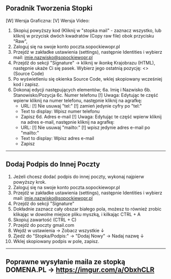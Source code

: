 Poradnik Tworzenia Stopki
---
[W] Wersja Graficzna:
[V] Wersja Video:

1. Skopiuj powyższy kod (Kliknij w "stopka mail" - zaznacz wszystko, lub kliknij w przycisk dwóch kwadratów (Copy raw file) obok przycisku "Raw",
2. Zaloguj się na swoje konto poczta.sopockiewopr.pl
3. Przejdź w zakładke ustawienia (settings), następnie Identities i wybierz mail: imie.nazwisko@sopockiewopr.pl 
4. Przejdź do sekcji "Signature" → kliknij w ikonkę Krajobrazu (HTML), następnie ukaże Ci się pasek. Wybierz jego ostatnią pozycję: <> (Source Code) 
5. Po wyświetleniu się okienka Source Code, wklej skopiowany wcześniej kod i zapisz. 
6. Dokonaj edycji następujących elementów;
  6a. Imię i Nazwisko
  6b. Stanowisko/Pozycja
  6c. Numer telefonu [!] Uwaga: Edytując te część wpierw kliknij na numer telefonu, następnie kliknij na agrafkę:
      - URL: [!] Nie usuwaj "tel:" [!] zamień jedynie cyfry po "tel:"
      - Text to display: Wpisz numer telefonu
      - Zapisz
  6d. Adres e-mail [!] Uwaga: Edytując te część wpierw kliknij na adres e-mail, następnie kliknij na agrafkę:
      - URL: [!] Nie usuwaj "mailto:" [!] wpisz jedynie adres e-mail po "mailto:"
      - Text to display: Wpisz adres e-mail
      - Zapisz

---
Dodaj Podpis do Innej Poczty 
---

1. Jeżeli chcesz dodać podpis do innej poczty, wykonaj najpierw powyższy krok.
2. Zaloguj się na swoje konto poczta.sopockiewopr.pl
3. Przejdź w zakładke ustawienia (settings), następnie Identities i wybierz mail: imie.nazwisko@sopockiewopr.pl 
4. Przejdź do sekcji "Signature"
5. Dokładnie zaznacz cały obszar białego pola, możesz to również zrobic klikając w dowolne miejsce pliku myszką, i kilkając CTRL + A
6. Skopiuj zawartość (CTRL + C)
7. Przejdź do poczty gmail.com
8. Wejdź w ustawienia → Zobacz wszystkie ↓
9. Zjedź do "Stopka/Podpis:" → "Dodaj Nowy" → Nadaj nazwę ↓
10. Wklej skopiowany podpis w pole, zapisz.

---
Poprawne wysyłanie maila ze stopką DOMENA.PL → https://imgur.com/a/ObxhCLR 
---
